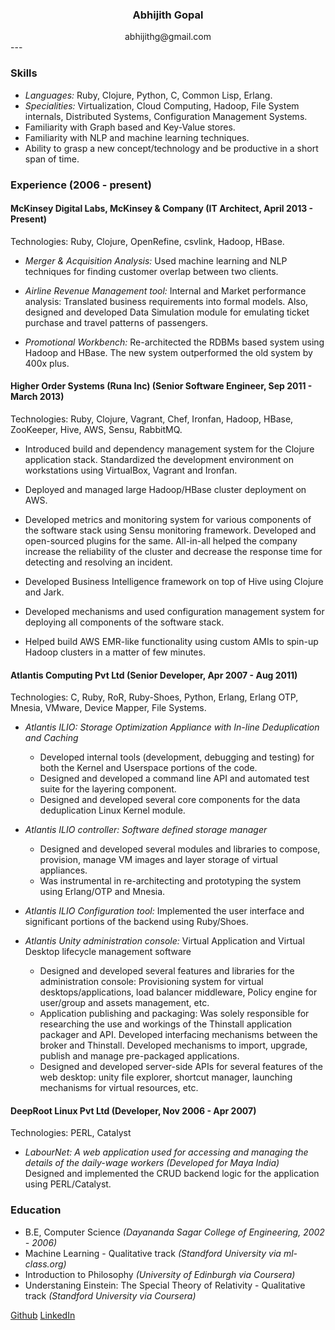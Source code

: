 ### <center> Abhijith Gopal </center>

<center> abhijithg@gmail.com </center>
---

### Skills

* *Languages:* Ruby, Clojure, Python, C, Common Lisp, Erlang.
* *Specialities:* Virtualization, Cloud Computing, Hadoop, File System internals, Distributed Systems, Configuration Management Systems.
* Familiarity with Graph based and Key-Value stores.
* Familiarity with NLP and machine learning techniques.
* Ability to grasp a new concept/technology and be productive in a short span of time.

### Experience  (2006 - present)

#### McKinsey Digital Labs, McKinsey & Company (IT Architect, April 2013 - Present)

Technologies: Ruby, Clojure, OpenRefine, csvlink, Hadoop, HBase.

* *Merger & Acquisition Analysis:* Used machine learning and NLP techniques for finding customer overlap between two clients.

* *Airline Revenue Management tool:* Internal and Market performance analysis: Translated business requirements into formal models. Also, designed and developed Data Simulation module for emulating ticket purchase and travel patterns of passengers.

* *Promotional Workbench:* Re-architected the RDBMs based system using Hadoop and HBase. The new system outperformed the old system by 400x plus.


#### Higher Order Systems (Runa Inc) (Senior Software Engineer, Sep 2011 - March 2013)

Technologies: Ruby, Clojure, Vagrant, Chef, Ironfan, Hadoop, HBase, ZooKeeper, Hive, AWS, Sensu, RabbitMQ.

* Introduced build and dependency management system for the Clojure application stack. Standardized the development environment on workstations using VirtualBox, Vagrant and Ironfan.

* Deployed and managed large Hadoop/HBase cluster deployment on AWS.

* Developed metrics and monitoring system for various components of the software stack using Sensu monitoring framework. Developed and open-sourced plugins for the same. All-in-all helped the company increase the reliability of the cluster and decrease the response time for detecting and resolving an incident.

* Developed Business Intelligence framework on top of Hive using Clojure and Jark.

* Developed mechanisms and used configuration management system for deploying all components of the software stack.

* Helped build AWS EMR-like functionality using custom AMIs to spin-up Hadoop clusters in a matter of few minutes.


#### Atlantis Computing Pvt Ltd (Senior Developer, Apr 2007 - Aug 2011)


Technologies: C, Ruby, RoR, Ruby-Shoes, Python, Erlang, Erlang OTP, Mnesia, VMware, Device Mapper, File Systems.


* *Atlantis ILIO: Storage Optimization Appliance with In-line Deduplication and Caching*

    * Developed internal tools (development, debugging and testing) for both the Kernel and Userspace portions of the code.  
    * Designed and developed a command line API and automated test suite for the layering component.  
    * Designed and developed several core components for the data deduplication Linux Kernel module.  
    

* *Atlantis ILIO controller: Software defined storage manager*

    * Designed and developed several modules and libraries to compose, provision, manage VM images and layer storage of virtual appliances. 
    * Was instrumental in re-architecting and prototyping the system using Erlang/OTP and Mnesia.  
    
* *Atlantis ILIO Configuration tool:* Implemented the user interface and significant portions of the backend using Ruby/Shoes.

* *Atlantis Unity administration console:* Virtual Application and Virtual Desktop lifecycle management software
    * Designed and developed several features and libraries for the administration console: Provisioning system for virtual desktops/applications, load balancer middleware, Policy engine for user/group and assets management, etc.  
    * Application publishing and packaging: Was solely responsible for researching the use and workings of the Thinstall application packager and API. Developed interfacing mechanisms between the broker and Thinstall. Developed mechanisms to import, upgrade, publish and manage pre-packaged applications.  
    * Designed and developed server-side APIs for several features of the web desktop: unity file explorer, shortcut manager, launching mechanisms for virtual resources, etc.


#### DeepRoot Linux Pvt Ltd (Developer, Nov 2006 - Apr 2007)

Technologies: PERL, Catalyst

* *LabourNet: A web application used for accessing and managing the details of the daily-wage workers (Developed for Maya India)*  
  Designed and implemented the CRUD backend logic for the application using PERL/Catalyst.

### Education

* B.E, Computer Science *(Dayananda Sagar College of Engineering, 2002 - 2006)*
* Machine Learning - Qualitative track *(Standford University via ml-class.org)*
* Introduction to Philosophy *(University of Edinburgh via Coursera)*
* Understaning Einstein: The Special Theory of Relativity - Qualitative track *(Standford University via Coursera)*

[Github](https://github.com/abhijith) [LinkedIn](https://www.linkedin.com/in/abhijithg)
